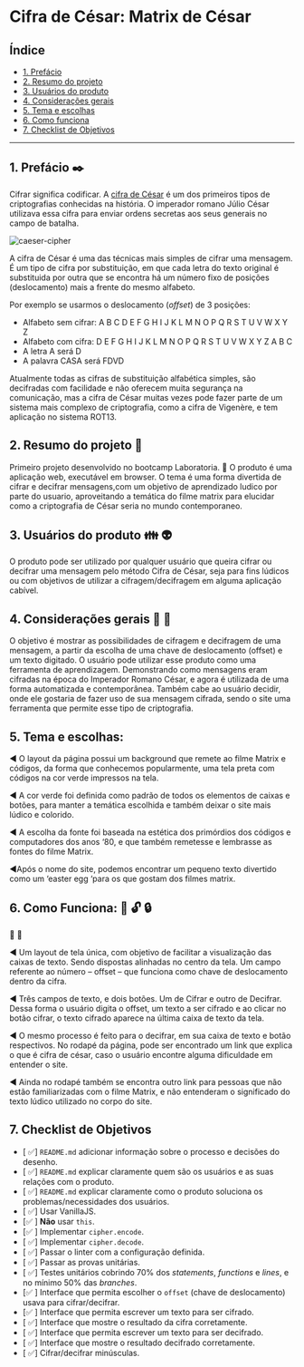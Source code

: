 # Cifra de César: Matrix de César

## Índice

* [1. Prefácio](#1-prefácio)
* [2. Resumo do projeto](#2-resumo-do-projeto)
* [3. Usuários do produto](#3-usuários-do-produto)
* [4. Considerações gerais](#4-considerações-gerais)
* [5. Tema e escolhas](#5-tema-e-escolhas)
* [6. Como funciona](#6-como-funciona)
* [7. Checklist de Objetivos](#7-checklist-de-objetivos)

***

## 1. Prefácio :black_nib:

Cifrar significa codificar. A [cifra de
César](https://pt.wikipedia.org/wiki/Cifra_de_C%C3%A9sar) é um dos primeiros
tipos de criptografias conhecidas na história. O imperador romano Júlio César
utilizava essa cifra para enviar ordens secretas aos seus generais no campo de
batalha.

![caeser-cipher](https://user-images.githubusercontent.com/11894994/60990999-07ffdb00-a320-11e9-87d0-b7c291bc4cd1.png)

A cifra de César é uma das técnicas mais simples de cifrar uma mensagem. É um
tipo de cifra por substituição, em que cada letra do texto original é
substituida por outra que se encontra há um número fixo de posições
(deslocamento) mais a frente do mesmo alfabeto.

Por exemplo se usarmos o deslocamento (_offset_) de 3 posições:

* Alfabeto sem cifrar: A B C D E F G H I J K L M N O P Q R S T U V W X Y Z
* Alfabeto com cifra:  D E F G H I J K L M N O P Q R S T U V W X Y Z A B C
* A letra A será D
* A palavra CASA será FDVD

Atualmente todas as cifras de substituição alfabética simples, são decifradas
com facilidade e não oferecem muita segurança na comunicação, mas a cifra de César
muitas vezes pode fazer parte de um sistema mais complexo de criptografia, como
a cifra de Vigenère, e tem aplicação no sistema ROT13.

## 2. Resumo do projeto :pencil: 


Primeiro projeto desenvolvido no bootcamp Laboratoria. :hatching_chick:
 O produto é uma aplicação web, executável em browser. O tema é uma forma divertida de cifrar e decifrar mensagens,com um objetivo de aprendizado ludico por parte do usuario, aproveitando a temática 
do filme matrix para elucidar como a criptografia de César seria no mundo contemporaneo.


## 3. Usuários do produto :family: :alien:

O produto pode ser utilizado por qualquer usuário que queira cifrar ou decifrar
uma mensagem pelo método Cifra de César, seja para fins lúdicos ou com objetivos de utilizar a cifragem/decifragem em alguma aplicação cabível. 



## 4. Considerações gerais  :book: :floppy_disk:

O objetivo é mostrar as possibilidades de cifragem e decifragem de uma mensagem, a partir da escolha de uma chave de deslocamento (offset) e um texto digitado. 
O usuário pode utilizar esse produto como uma ferramenta de aprendizagem. Demonstrando como mensagens eram cifradas na época do Imperador Romano César, e agora é utilizada de uma forma automatizada e contemporânea. Também cabe ao usuário decidir, onde ele gostaria de fazer uso de sua mensagem cifrada, sendo o site uma ferramenta que permite esse tipo de criptografia. 



## 5. Tema e escolhas: 

:arrow_backward: O layout da página possui um background que remete ao filme Matrix e códigos, da forma que conhecemos popularmente, uma tela preta com códigos na cor verde impressos na tela. 

:arrow_backward: A cor verde foi definida como padrão de todos os elementos de caixas e botões, para manter a temática escolhida e também deixar o site mais lúdico e colorido. 

:arrow_backward: A escolha da fonte foi baseada na estética dos primórdios dos códigos e computadores dos anos ‘80, e que também remetesse e lembrasse as fontes do filme Matrix.  

:arrow_backward:Após o nome do site, podemos encontrar um pequeno texto divertido como um ‘easter egg ‘para os que gostam dos filmes matrix. 




## 6. Como Funciona: :mag_right: :unlock: :lock:
:hammer: :wrench:

:arrow_backward: Um layout de tela única, com objetivo de facilitar a visualização das caixas de texto.
Sendo dispostas alinhadas no centro da tela. Um campo referente ao número – offset – 
que funciona como chave de deslocamento dentro da cifra.

:arrow_backward: Três campos de texto, e dois botões. Um de Cifrar e outro de Decifrar. 
Dessa forma o usuário digita o offset, um texto a ser cifrado e ao clicar no botão cifrar, o texto cifrado aparece na última caixa de texto da tela. 

:arrow_backward: O mesmo processo é feito para o decifrar, em sua caixa de texto e botão respectivos. 
No rodapé da página, pode ser encontrado um link que explica o que é cifra de césar, caso o usuário encontre alguma dificuldade em entender o site. 

:arrow_backward: Ainda no rodapé também se encontra outro link para pessoas que não estão familiarizadas com o filme Matrix, e não entenderam o significado do texto lúdico utilizado no corpo do site. 



## 7. Checklist de Objetivos


* [ :white_check_mark:] `README.md` adicionar informação sobre o processo e decisões do desenho.
* [ :white_check_mark:] `README.md` explicar claramente quem são os usuários e as suas relações
  com o produto.
* [ :white_check_mark:] `README.md` explicar claramente como o produto soluciona os
  problemas/necessidades dos usuários.
* [ :white_check_mark:] Usar VanillaJS.
* [:white_check_mark: ] **Não** usar `this`.
* [:white_check_mark: ] Implementar `cipher.encode`.
* [ :white_check_mark:] Implementar `cipher.decode`.
* [ :white_check_mark:] Passar o linter com a configuração definida.
* [ :white_check_mark:] Passar as provas unitárias.
* [ :white_check_mark:] Testes unitários cobrindo 70% dos _statements_, _functions_ e _lines_, e
  no mínimo 50% das _branches_.
* [:white_check_mark: ] Interface que permita escolher o `offset` (chave de deslocamento) usava
  para cifrar/decifrar.
* [:white_check_mark: ] Interface que permita escrever um texto para ser cifrado.
* [ :white_check_mark:] Interface que mostre o resultado da cifra corretamente.
* [ :white_check_mark:] Interface que permita escrever um texto para ser decifrado.
* [ :white_check_mark:] Interface que mostre o resultado decifrado corretamente.
* [ :white_check_mark:] Cifrar/decifrar minúsculas.
